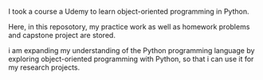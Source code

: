I took a course a Udemy to learn object-oriented programming in Python.

Here, in this reposotory, my practice work as well as homework problems and capstone project are stored.

i am expanding my understanding of the Python programming language by exploring object-oriented programming with Python, so that i can use it for my research projects.